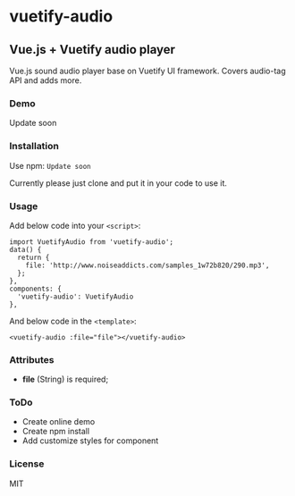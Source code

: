 # vuetify-audio
## Vue.js + Vuetify audio player

Vue.js sound audio player base on Vuetify UI framework. Covers audio-tag API and adds more.

### Demo

Update soon

### Installation

Use npm: ```Update soon```

Currently please just clone and put it in your code to use it.

### Usage

Add below code into your ```<script>```:
```
import VuetifyAudio from 'vuetify-audio';
data() {
  return {
    file: 'http://www.noiseaddicts.com/samples_1w72b820/290.mp3',
  };
},
components: {
  'vuetify-audio': VuetifyAudio
},
```

And below code in the ```<template>```:
```
<vuetify-audio :file="file"></vuetify-audio>
```

### Attributes

 - **file** (String) is required; 
  
### ToDo

 - Create online demo
 - Create npm install
 - Add customize styles for component

### License

MIT
